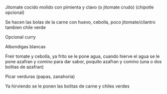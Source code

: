   
Jitomate cocido molido con pimienta y clavo (o jitomate crudo) (chipotle opcional)
 
Se hacen las bolas de la carne con huevo, cebolla, poco jitomate/cilantro tambien chile verde
 
Opcional curry

  
Albondigas blancas
 
Freir tomate y cebolla, ya frito se le pone agua, cuando hierve el agua se le pone azafran y comino para dar sabor, poquito azafran y comino (una o dos bolitas de azafran)
 
Picar verduras (papas, zanahoria)
 
Ya hirviendo se le ponen las bolitas de carne y chiles verdes
